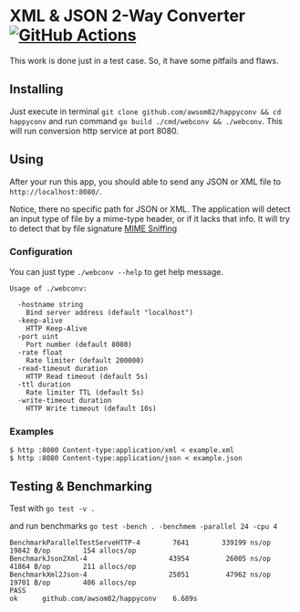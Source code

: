 # XML & JSON 2-Way Converter [![GitHub Actions](https://github.com/awsom82/happyconv/workflows/Go/badge.svg)](https://github.com/awsom82/happyconv/actions?workflow=Go)
This work is done just in a test case. So, it have some pitfails and flaws.

## Installing
Just execute in terminal `git clone github.com/awsom82/happyconv && cd happyconv` and run command `go build ./cmd/webconv && ./webconv`.
This will run conversion http service at port 8080.

## Using
After your run this app, you should able to send any JSON or XML file to `http://localhost:8080/`.

Notice, there no specific path for JSON or XML. The application will detect an input type of file by a mime-type header, or if it lacks that info. It will try to detect that by file signature [MIME Sniffing](https://mimesniff.spec.whatwg.org)

### Configuration
You can just type `./webconv --help` to get help message.
```
Usage of ./webconv:

  -hostname string
  	Bind server address (default "localhost")
  -keep-alive
  	HTTP Keep-Alive
  -port uint
  	Port number (default 8080)
  -rate float
  	Rate limiter (default 200000)
  -read-timeout duration
  	HTTP Read timeout (default 5s)
  -ttl duration
  	Rate limiter TTL (default 5s)
  -write-timeout duration
  	HTTP Write timeout (default 10s)
```

### Examples
```
$ http :8080 Content-type:application/xml < example.xml
$ http :8080 Content-type:application/json < example.json
```


## Testing & Benchmarking

Test with `go test -v .`

and run benchmarks 
`go test -bench . -benchmem -parallel 24 -cpu 4`

```
BenchmarkParallelTestServeHTTP-4   	    7641	    339199 ns/op	   19842 B/op	     154 allocs/op
BenchmarkJson2Xml-4                	   43954	     26005 ns/op	   41864 B/op	     211 allocs/op
BenchmarkXml2Json-4                	   25051	     47962 ns/op	   19701 B/op	     406 allocs/op
PASS
ok  	github.com/awsom82/happyconv	6.689s
```

